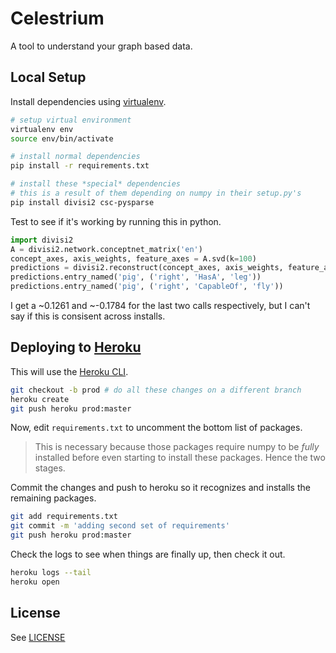 Celestrium
===

A tool to understand your graph based data.

## Local Setup

Install dependencies using [virtualenv](https://pypi.python.org/pypi/virtualenv).

```bash
# setup virtual environment
virtualenv env
source env/bin/activate

# install normal dependencies
pip install -r requirements.txt

# install these *special* dependencies
# this is a result of them depending on numpy in their setup.py's
pip install divisi2 csc-pysparse
```

Test to see if it's working by running this in python.

```python
import divisi2
A = divisi2.network.conceptnet_matrix('en')
concept_axes, axis_weights, feature_axes = A.svd(k=100)
predictions = divisi2.reconstruct(concept_axes, axis_weights, feature_axes)
predictions.entry_named('pig', ('right', 'HasA', 'leg'))
predictions.entry_named('pig', ('right', 'CapableOf', 'fly'))
```

I get a ~0.1261 and ~-0.1784 for the last two calls respectively, but I can't say if this is consisent across installs.

## Deploying to [Heroku](https://www.heroku.com/)

This will use the [Heroku CLI](https://devcenter.heroku.com/articles/heroku-command).

```bash
git checkout -b prod # do all these changes on a different branch
heroku create
git push heroku prod:master
```

Now, edit `requirements.txt` to uncomment the bottom list of packages.

> This is necessary because those packages require numpy to be *fully* installed before even starting to install these packages. Hence the two stages.

Commit the changes and push to heroku so it recognizes and installs the remaining packages.

```bash
git add requirements.txt
git commit -m 'adding second set of requirements'
git push heroku prod:master
```

Check the logs to see when things are finally up, then check it out.

```bash
heroku logs --tail
heroku open
```

## License

See [LICENSE](./LICENSE)

